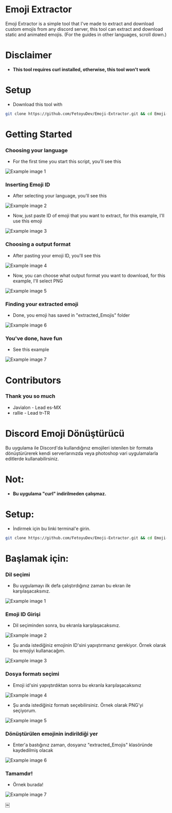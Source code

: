 # Emoji Extractor
Emoji Extractor is a simple tool that I've made to extract and download custom emojis from any discord server, this tool can extract and download static and animated emojis. (For the guides in other languages, scroll down.)

# Disclaimer
- **This tool requires curl installed, otherwise, this tool won't work**

# Setup
- Download this tool with
```bash
git clone https://github.com/FetoyuDev/Emoji-Extractor.git && cd Emoji-Extractor && sudo chmod +X init.sh && sh init.sh
```

# Getting Started
### Choosing your language
- For the first time you start this script, you'll see this

![Example image 1](https://cdn.discordapp.com/attachments/1315079883944099840/1315107617290588200/image.png?ex=675634e9&is=6754e369&hm=6c9df840ffd3b86cebec82184f2a2e17a4c57fd8b87bb542933888e15312fee4&)

### Inserting Emoji ID
- After selecting your language, you'll see this

![Example image 2](https://cdn.discordapp.com/attachments/1315079883944099840/1315111771509358672/image.png?ex=675638c7&is=6754e747&hm=fd703c17a59b95449dc50c591888bd18a77bedbb3b6bc84591063cb37d6fcff2&)

- Now, just paste ID of emoji that you want to extract, for this example, I'll use this emoji

![Example image 3](https://cdn.discordapp.com/attachments/1315079883944099840/1315113269056376842/image.png?ex=67563a2c&is=6754e8ac&hm=84b51cfd5e6ab49052f28d272fb4bd0d1c5d15e96d416e56fda9e79de9dec562&)

### Choosing a output format
- After pasting your emoji ID, you'll see this

![Example image 4](https://cdn.discordapp.com/attachments/1315079883944099840/1315113781612777673/image.png?ex=67563aa7&is=6754e927&hm=6483f9f52b72a7a35749ea62c84c4eec01165812d717704969ec7a8096d9cfa0&)

- Now, you can choose what output format you want to download, for this example, I'll select PNG

![Example image 5](https://cdn.discordapp.com/attachments/1315079883944099840/1315115355760496650/image.png?ex=67563c1e&is=6754ea9e&hm=6fb332e1e3c2ffe4551e607fa67bd5bdb97db0411d2953c58d5e2c85939d4ae7&)

### Finding your extracted emoji
- Done, you emoji has saved in "extracted_Emojis" folder

![Example image 6](https://cdn.discordapp.com/attachments/1315079883944099840/1315115086473596928/image.png?ex=67563bde&is=6754ea5e&hm=49ff77c593ba5c80a857364d7ae7edf443f1a8a4f54b7b776b0bbdc15251c8f8&)

### You've done, have fun
- See this example

![Example image 7](https://cdn.discordapp.com/attachments/1315079883944099840/1315115915461005344/extracted_857803527422083094.png?ex=67563ca3&is=6754eb23&hm=cdfe278ef9d71fe3fecdad4203f5f546bfbe177124d56fd67636be633fb37cce&)

# Contributors
### Thank you so much
- Javialon - Lead es-MX
- rallie - Lead tr-TR

# Discord Emoji Dönüştürücü
Bu uygulama ile Discord'da kullandığınız emojileri istenilen bir formata dönüştürürerek kendi serverlarınızda veya photoshop vari uygulamalarla editlerde kullanabilirsiniz.

# Not:
- **Bu uygulama "curl" indirilmeden çalışmaz.**

# Setup:
- İndirmek için bu linki terminal'e girin.
```bash
git clone https://github.com/FetoyuDev/Emoji-Extractor.git && cd Emoji-Extractor && sudo chmod +X init.sh && sh init.sh
```
# Başlamak için:
### Dil seçimi
- Bu uygulamayı ilk defa çalıştırdığınız zaman bu ekran ile karşılaşacaksınız.

![Example image 1](https://cdn.discordapp.com/attachments/1315350198788292702/1315350218728013924/image.png?ex=675716da&is=6755c55a&hm=f0478fe41a648b3381714541ba7cd3027573db6450858bbaed8a8abfc225cd8b&)

### Emoji ID Girişi
- Dil seçiminden sonra, bu ekranla karşılaşacaksınız.

![Example image 2](https://cdn.discordapp.com/attachments/1315350198788292702/1315350583695118376/image.png?ex=67571731&is=6755c5b1&hm=014925e3201f9a335f383b61c0b8479efa95f3c0c0fb3aca409a415640e64997&)

- Şu anda istediğiniz emojinin ID'sini yapıştırmanız gerekiyor. Örnek olarak bu emojiyi kullanacağım.
  
![Example image 3](https://cdn.discordapp.com/attachments/1315079883944099840/1315113269056376842/image.png?ex=67563a2c&is=6754e8ac&hm=84b51cfd5e6ab49052f28d272fb4bd0d1c5d15e96d416e56fda9e79de9dec562&)

### Dosya formatı seçimi
- Emoji id'sini yapıştırdıktan sonra bu ekranla karşılaşacaksınız

![Example image 4](https://cdn.discordapp.com/attachments/1315350198788292702/1315351321808994375/image.png?ex=675717e1&is=6755c661&hm=a2d92d487ce0499cd9d444986f30733146cd0f39d44ab36efbe407feaf8f5a0a&)

- Şu anda istediğiniz formatı seçebilirsiniz. Örnek olarak PNG'yi seçiyorum.

![Example image 5](https://cdn.discordapp.com/attachments/1315350198788292702/1315351985125326989/image.png?ex=6757187f&is=6755c6ff&hm=4ced6dfcf5fe8f294c72c6c47b6355b71a8d12f9efd1523b82f1302f66af92c8&)

### Dönüştürülen emojinin indirildiği yer
- Enter'a bastığınız zaman, dosyanız "extracted_Emojis" klasöründe kaydedilmiş olacak

![Example image 6](https://cdn.discordapp.com/attachments/1315350198788292702/1315355324667920394/image.png?ex=67571b9b&is=6755ca1b&hm=598ff19b2764e421eb95070e8de60efccbba8865a328345dd9a98952fa96ea3b&)

### Tamamdır!
- Örnek burada!

![Example image 7](https://cdn.discordapp.com/attachments/1315079883944099840/1315115915461005344/extracted_857803527422083094.png?ex=67563ca3&is=6754eb23&hm=cdfe278ef9d71fe3fecdad4203f5f546bfbe177124d56fd67636be633fb37cce&)

￼

